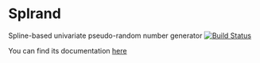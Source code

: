 # Splrand
Spline-based univariate pseudo-random number generator
[![Build Status](https://travis-ci.org/SaraSaponaro/Splrand.svg?branch=master)](https://travis-ci.org/SaraSaponaro/Splrand)

You can find its documentation [here](https://splrand.readthedocs.io/en/latest/?badge=latest)
